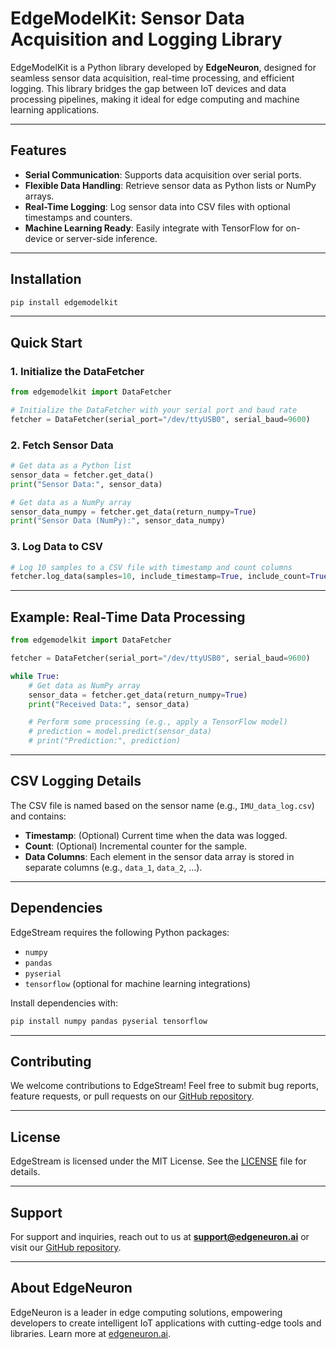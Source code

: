# EdgeModelKit: Sensor Data Acquisition and Logging Library

EdgeModelKit is a Python library developed by **EdgeNeuron**, designed for seamless sensor data acquisition, real-time processing, and efficient logging. This library bridges the gap between IoT devices and data processing pipelines, making it ideal for edge computing and machine learning applications.

---

## Features

- **Serial Communication**: Supports data acquisition over serial ports.
- **Flexible Data Handling**: Retrieve sensor data as Python lists or NumPy arrays.
- **Real-Time Logging**: Log sensor data into CSV files with optional timestamps and counters.
- **Machine Learning Ready**: Easily integrate with TensorFlow for on-device or server-side inference.

---

## Installation

```bash
pip install edgemodelkit
```

---

## Quick Start

### 1. Initialize the DataFetcher

```python
from edgemodelkit import DataFetcher

# Initialize the DataFetcher with your serial port and baud rate
fetcher = DataFetcher(serial_port="/dev/ttyUSB0", serial_baud=9600)
```

### 2. Fetch Sensor Data

```python
# Get data as a Python list
sensor_data = fetcher.get_data()
print("Sensor Data:", sensor_data)

# Get data as a NumPy array
sensor_data_numpy = fetcher.get_data(return_numpy=True)
print("Sensor Data (NumPy):", sensor_data_numpy)
```

### 3. Log Data to CSV

```python
# Log 10 samples to a CSV file with timestamp and count columns
fetcher.log_data(samples=10, include_timestamp=True, include_count=True)
```

---

## Example: Real-Time Data Processing

```python
from edgemodelkit import DataFetcher

fetcher = DataFetcher(serial_port="/dev/ttyUSB0", serial_baud=9600)

while True:
    # Get data as NumPy array
    sensor_data = fetcher.get_data(return_numpy=True)
    print("Received Data:", sensor_data)

    # Perform some processing (e.g., apply a TensorFlow model)
    # prediction = model.predict(sensor_data)
    # print("Prediction:", prediction)
```

---

## CSV Logging Details

The CSV file is named based on the sensor name (e.g., `IMU_data_log.csv`) and contains:

- **Timestamp**: (Optional) Current time when the data was logged.
- **Count**: (Optional) Incremental counter for the sample.
- **Data Columns**: Each element in the sensor data array is stored in separate columns (e.g., `data_1`, `data_2`, ...).

---

## Dependencies

EdgeStream requires the following Python packages:

- `numpy`
- `pandas`
- `pyserial`
- `tensorflow` (optional for machine learning integrations)

Install dependencies with:

```bash
pip install numpy pandas pyserial tensorflow
```

---

## Contributing

We welcome contributions to EdgeStream! Feel free to submit bug reports, feature requests, or pull requests on our [GitHub repository](https://github.com/EdgeNeuron/edgestream-py).

---

## License

EdgeStream is licensed under the MIT License. See the [LICENSE](LICENSE) file for details.

---

## Support

For support and inquiries, reach out to us at **support@edgeneuron.ai** or visit our [GitHub repository](https://github.com/EdgeNeuron/edgestream-py).

---

## About EdgeNeuron

EdgeNeuron is a leader in edge computing solutions, empowering developers to create intelligent IoT applications with cutting-edge tools and libraries. Learn more at [edgeneuron.ai](https://edgeneuron.ai).
